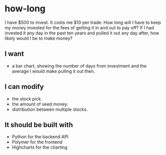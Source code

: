 how-long
========

I have $500 to invest. It costs me $10 per trade. How long will I have to keep my money invested for the fees of getting it in and out to pay off? If I had invested it any day in the past ten years and pulled it out any day after, how likely would I be to make money?

## I want
* a bar chart, showing the number of days from investment and the average I would make pulling it out then.

## I can modify
* the stock pick.
* the amount of seed money.
* distribution between multiple stocks.

## It should be built with
* Python for the backend API
* Polymer for the frontend
* Highcharts for the charting


